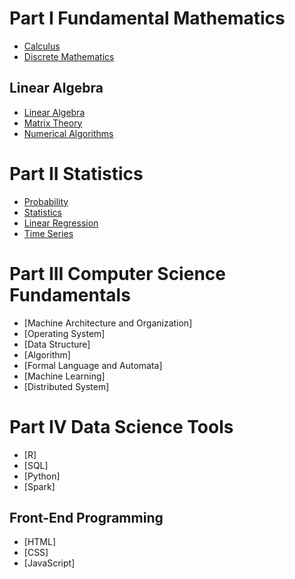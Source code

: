 # Part I Fundamental Mathematics

- [Calculus](Calc/0.README.md)
- [Discrete Mathematics](DM/0.README.md)

## Linear Algebra

- [Linear Algebra](LA/0.README.md)
- [Matrix Theory](MT/0.README.md)
- [Numerical Algorithms](NA/0.README.md)

# Part II Statistics

- [Probability](Prob/0.README.md)
- [Statistics](Stat/0.README.md)
- [Linear Regression](LR/0.README.md)
- [Time Series](TS/0.README.md)

# Part III Computer Science Fundamentals

- [Machine Architecture and Organization]
- [Operating System]
- [Data Structure]
- [Algorithm]
- [Formal Language and Automata]
- [Machine Learning]
- [Distributed System]

# Part IV Data Science Tools

- [R]
- [SQL]
- [Python]
- [Spark]

## Front-End Programming

- [HTML]
- [CSS]
- [JavaScript]